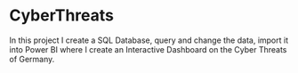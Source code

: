 # CyberThreats
In this project I create a SQL Database, query and change the data, import it into Power BI where I create an Interactive Dashboard on the Cyber Threats of Germany.
